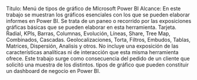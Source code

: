 Titulo: Menú de tipos de gráfico de MIcrosoft Power BI
Alcance: En este trabajo se muestran los gráficos esenciales con los que se pueden elaborar informes en Power BI.
Se trata de un paneo o recorrido por las exposiciones gráficas básicas que se pueden elaborar en esta herramienta.
Tarjeta. Radial, KPIs, Barras, Columnas, Evolución, Líneas, Share, Tree Map, Combinados, Cascadas.
Geolocalizaciones, Torta, Filtros, Embudos, Tablas, Matrices, Dispersión, Analisis y otros.
No incluye una exposición de las características analíticas ni de interacción que esta misma herramienta ofrece.
Este trabajo surge como consecuencia del pedido de un cliente que solicitó una muestra de los distintos.
tipos de gráfico que pueden constituir un dashboard de negocio en Power BI.
